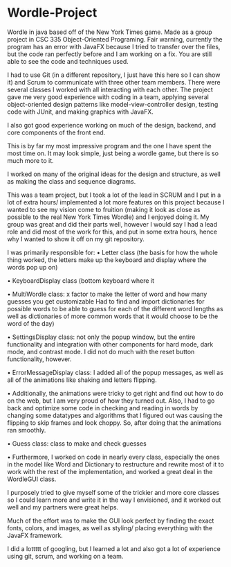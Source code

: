 # Wordle-Project
Wordle in java based off of the New York Times game. Made as a group project in CSC 335 Object-Oriented Programing.
Fair warning, currently the program has an error with JavaFX because I tried to transfer over the files, but the code ran perfectly before and I am working on a fix. You are still able to see the code and techniques used.

I had to use Git (in a different repository, I just have this here so I can show it) and Scrum to communicate with three other team members.
There were several classes I worked with all interacting with each other.
The project gave me very good experience with coding in a team, applying several object-oriented design patterns like model-view-controller design, testing code with JUnit, and making graphics with JavaFX.

I also got good experience working on much of the design, backend, and core components of the front end.

This is by far my most impressive program and the one I have spent the most time on. It may look simple, just being a wordle game, but there is so much more to it.

I worked on many of the original ideas for the design and structure, as well as making the class and sequence diagrams.

This was a team project, but I took a lot of the lead in SCRUM and I put in a lot of extra hours/ implemented a lot more features on this project because I wanted to see my vision come to fruition (making it look as close as possible to the real New York Times Wordle) and I enjoyed doing it. My group was great and did their parts well, however I would say I had a lead role and did most of the work for this, and put in some extra hours, hence why I wanted to show it off on my git repository.

I was primarily responsible for:
  • Letter class (the basis for how the whole thing worked, the letters make up the keyboard and display where the words pop up on)

  • KeyboardDisplay class (bottom keyboard where it 

  • MultiWordle class: x factor to make the letter of word and how many guesses you get customizable
    Had to find and import dictionaries for possible words to be able to guess for each of the different word lengths as well as dictionaries of more common words that it
    would choose to be the word of the day)
    
  • SettingsDisplay class: not only the popup window, but the entire functionality and integration with other components for hard mode, dark mode, and contrast mode. I did
    not do much with the reset button functionality, however.

  • ErrorMessageDisplay class: I added all of the popup messages, as well as all of the animations like shaking and letters flipping.

  • Additionally, the animations were tricky to get right and find out how to do on the web, but I am very proud of how they turned out. Also, I had to go back and optimize
    some code in checking and reading in words by changing some datatypes and algorithms that I figured out was causing the flipping to skip frames and look choppy. So,
    after doing that the animations ran smoothly.

  • Guess class: class to make and check guesses

  • Furthermore, I worked on code in nearly every class, especially the ones in the model like Word and Dictionary to restructure and rewrite most of it to work with the
    rest of the implementation, and worked a great deal in the WordleGUI class.

I purposely tried to give myself some of the trickier and more core classes so I could learn more and write it in the way I envisioned, and it worked out well and my partners were great helps.

Much of the effort was to make the GUI look perfect by finding the exact fonts, colors, and images, as well as styling/ placing everything with the JavaFX framework.

I did a lottttt of googling, but I learned a lot and also got a lot of experience using git, scrum, and working on a team.
